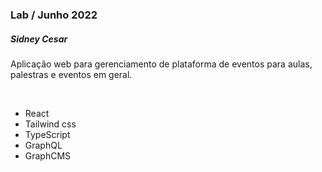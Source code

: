 <h3>Lab / Junho 2022 </h3>

<h5>Sidney Cesar</h5>

Aplicação web para gerenciamento de plataforma de eventos para aulas, palestras e eventos em geral.

<br />

* React
* Tailwind css
* TypeScript
* GraphQL
* GraphCMS

